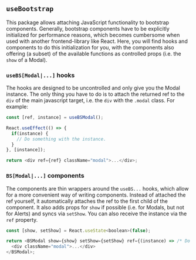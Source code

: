 ## `useBootstrap`
This package allows attaching JavaScript functionality to bootstrap components. Generally, bootstrap components have to be explicitly initialized for performance reasons, which becomes cumbersome when used with another frontend-library like React. Here, you will find hooks and components to do this initialization for you, with the components also offering (a subset) of the available functions as controlled props (i.e. the `show` of a Modal).

### `useBS[Modal|...]` hooks
The hooks are designed to be uncontrolled and only give you the Modal instance. The only thing you have to do is to attach the returned ref to the `div` of the main javascript target, i.e. the `div` with the `.modal` class. For example:
```javascript
const [ref, instance] = useBSModal();

React.useEffect(() => {
  if(instance) {
    // Do something with the instance.
  }
}, [instance]);

return <div ref={ref} className="modal">...</div>;
```

### `BS[Modal|...]` components
The components are thin wrappers around the `useBS...` hooks, which allow for a more convenient way of writing components. Instead of attached the ref yourself, it automatically attaches the ref to the first child of the component. It also adds props for `show` if possible (i.e. for Modals, but not for Alerts) and syncs via `setShow`. You can also receive the instance via the `ref` property.

```javascript
const [show, setShow] = React.useState<boolean>(false);

return <BSModal show={show} setShow={setShow} ref={(instance) => /* Do something with the instance */}>
  <div className="modal">...</div>
</BSModal>;
```

